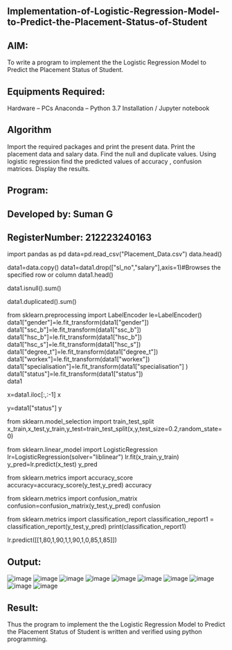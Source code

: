 ## Implementation-of-Logistic-Regression-Model-to-Predict-the-Placement-Status-of-Student
## AIM:
To write a program to implement the the Logistic Regression Model to Predict the Placement Status of Student.

## Equipments Required:
Hardware – PCs
Anaconda – Python 3.7 Installation / Jupyter notebook
## Algorithm
Import the required packages and print the present data.
Print the placement data and salary data.
Find the null and duplicate values.
Using logistic regression find the predicted values of accuracy , confusion matrices.
Display the results.
## Program:
## Developed by: Suman G
## RegisterNumber: 212223240163

import pandas as pd
data=pd.read_csv("Placement_Data.csv")
data.head()

data1=data.copy()
data1=data1.drop(["sl_no","salary"],axis=1)#Browses the specified row or column
data1.head()

data1.isnull().sum()

data1.duplicated().sum()

from sklearn.preprocessing import LabelEncoder
le=LabelEncoder()
data1["gender"]=le.fit_transform(data1["gender"])
data1["ssc_b"]=le.fit_transform(data1["ssc_b"])
data1["hsc_b"]=le.fit_transform(data1["hsc_b"])
data1["hsc_s"]=le.fit_transform(data1["hsc_s"])
data1["degree_t"]=le.fit_transform(data1["degree_t"])
data1["workex"]=le.fit_transform(data1["workex"])
data1["specialisation"]=le.fit_transform(data1["specialisation"] )     
data1["status"]=le.fit_transform(data1["status"])       
data1 

x=data1.iloc[:,:-1]
x

y=data1["status"]
y

from sklearn.model_selection import train_test_split
x_train,x_test,y_train,y_test=train_test_split(x,y,test_size=0.2,random_state=0)

from sklearn.linear_model import LogisticRegression
lr=LogisticRegression(solver="liblinear")
lr.fit(x_train,y_train)
y_pred=lr.predict(x_test)
y_pred

from sklearn.metrics import accuracy_score
accuracy=accuracy_score(y_test,y_pred)
accuracy

from sklearn.metrics import confusion_matrix
confusion=confusion_matrix(y_test,y_pred)
confusion

from sklearn.metrics import classification_report
classification_report1 = classification_report(y_test,y_pred)
print(classification_report1)

lr.predict([[1,80,1,90,1,1,90,1,0,85,1,85]])
## Output:
![image](https://github.com/Murali-Krishna0/Implementation-of-Logistic-Regression-Model-to-Predict-the-Placement-Status-of-Student/assets/149054535/299165f7-badf-43a6-9bac-2e28a49ba09c)
![image](https://github.com/Murali-Krishna0/Implementation-of-Logistic-Regression-Model-to-Predict-the-Placement-Status-of-Student/assets/149054535/74198cf9-0ada-4ef9-87b9-66860113b6e0)
![image](https://github.com/Murali-Krishna0/Implementation-of-Logistic-Regression-Model-to-Predict-the-Placement-Status-of-Student/assets/149054535/3ae44786-f167-441c-8323-19319db2945b)
![image](https://github.com/Murali-Krishna0/Implementation-of-Logistic-Regression-Model-to-Predict-the-Placement-Status-of-Student/assets/149054535/7f87834c-f62d-48d2-aa76-e71c76e611c7)
![image](https://github.com/Murali-Krishna0/Implementation-of-Logistic-Regression-Model-to-Predict-the-Placement-Status-of-Student/assets/149054535/56aaa71b-5270-4840-ab9a-0b6911c02c88)
![image](https://github.com/Murali-Krishna0/Implementation-of-Logistic-Regression-Model-to-Predict-the-Placement-Status-of-Student/assets/149054535/3aa52bfd-c381-4ed0-b2a8-7db738bbfeca)
![image](https://github.com/Murali-Krishna0/Implementation-of-Logistic-Regression-Model-to-Predict-the-Placement-Status-of-Student/assets/149054535/110c5f2f-db78-4461-95a5-5cb80b248297)
![image](https://github.com/Murali-Krishna0/Implementation-of-Logistic-Regression-Model-to-Predict-the-Placement-Status-of-Student/assets/149054535/62cd1cc9-80d0-4244-9392-33c27553d5c8)
![image](https://github.com/Murali-Krishna0/Implementation-of-Logistic-Regression-Model-to-Predict-the-Placement-Status-of-Student/assets/149054535/f74b74a7-a576-4485-8e34-b7279e71216d)
![image](https://github.com/Murali-Krishna0/Implementation-of-Logistic-Regression-Model-to-Predict-the-Placement-Status-of-Student/assets/149054535/0930c274-62a9-445d-b8f5-69891f72150f)



## Result:
Thus the program to implement the the Logistic Regression Model to Predict the Placement Status of Student is written and verified using python programming.

